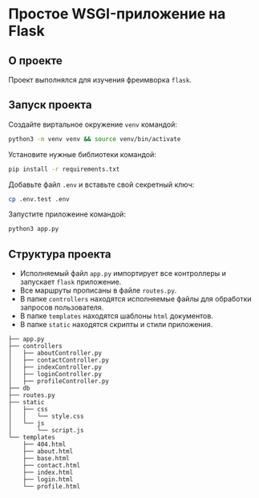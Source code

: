 # Простое WSGI-приложение на Flask

## О проекте
Проект выполнялся для изучения фреимворка `flask`.

## Запуск проекта

Создайте виртальное окружение `venv` командой:
```bash
python3 -m venv venv && source venv/bin/activate
```

Установите нужные библиотеки командой:
```bash
pip install -r requirements.txt
```

Добавьте файл `.env` и вставьте свой секретный ключ:
```bash
cp .env.test .env
```

Запустите приложеине командой:
```bash
python3 app.py
```

## Структура проекта

- Исполняемый файл `app.py` импортирует все контроллеры и
    запускает `flask` приложение.
- Все маршруты прописаны в файле `routes.py`.
- В папке `controllers` находятся исполняемые файлы для обработки
    запросов пользователя.
- В папке `templates` находятся шаблоны `html` документов.
- В папке `static` находятся скрипты и стили приложения.

```
├── app.py
├── controllers
│   ├── aboutController.py
│   ├── contactController.py
│   ├── indexController.py
│   ├── loginController.py
│   ├── profileController.py
├── db
├── routes.py
├── static
│   ├── css
│   │   └── style.css
│   └── js
│       └── script.js
└── templates
    ├── 404.html
    ├── about.html
    ├── base.html
    ├── contact.html
    ├── index.html
    ├── login.html
    └── profile.html
```
